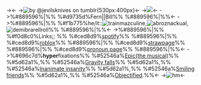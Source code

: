 ->[](https://64.media.tumblr.com/0d1aaf55c4dce0adaee70b15642162e9/218cee35b2586776-c8/s1280x1920/c48c2f37461d36c8344405504f6957e4042f6cbb.pnj)<-
->![by @jevilsknives on tumblr](https://64.media.tumblr.com/60423d33f2617c6635c950f0df457cd1/850d142d1c10ec29-dc/s1280x1920/bb4b8b900f8c5c2a9a54750158f69072cb141f67.pnj){530px:400px}<-
->![](https://64.media.tumblr.com/396405b155921da12c6aa4e3f0689e20/0402ec9fce12f211-c9/s640x960/0d2eae8f2371cec329b281099c02e30ea7b040a5.pnj)<-
->%#889596%|%% %#d9735d%Fern||Bill%% %#889596%|%%<-
->%#889596%|%% %#f1b775%he/it::![trainmazculine](https://i.postimg.cc/hG2Vg52w/transmasculine-7-stripes-20-px.png),![abroznackual](https://i.postimg.cc/4dXWdCsb/abrosexual-5-stripes-20-px.png),![demibrarellroll](https://i.postimg.cc/vZdLBx5d/demiaroace1-5-stripes-21-px.png)%% %#889596%|%%<-
->%#889596%|%% %#f0d8c0%Links;; %% %#ced8d9%[spotify](https://open.spotify.com/user/31bymkkgbeib2ynm5tbof2nfm46y)%% %#889596%|%% %#ced8d9%[roblox](https://www.roblox.com/users/2739795716/profile)%% %#889596%|%% %#ced8d9%[strawpage](https://axolotlmthctbietaptimr.straw.page)%% %#889596%|%% %#ced8d9%[pronoun page](https://en.pronouns.page/@OLDMANKIZZER777)%% %#889596%|%%<-
->%#696c7d%**hyper**fixations%% %#52546a%[Epic(the musical)](https://open.spotify.com/playlist/3sdEH7HfFE3d4xry5RnnLr)%% %#5d62a1%,%% %#52546a%[Gravity falls](https://www.wcoforever.tv/anime/gravity-falls)%% %#5d62a1%,%% %#52546a%[Inanimate insanity](https://www.youtube.com/@AnimationEpic)%% %#5d62a1%,%% %#52546a%[Smiling friends](https://www.wcoforever.tv/anime/smiling-friends)%% %#5d62a1%,%% %#52546a%[Objectified](https://www.objectifiedcomic.com/).%%<-
->![hm](https://64.media.tumblr.com/441ae804479b570d221096d272ed561e/532527fb22cf57da-40/s640x960/0156343a4ce4f529030f8956bf2a75908edb129b.gifv)<-
